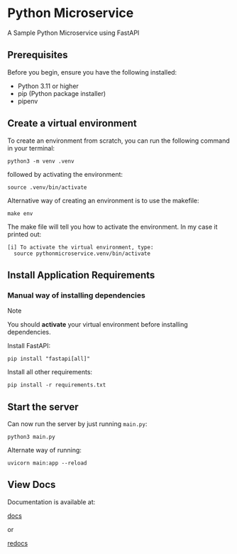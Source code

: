 # Python Microservice

A Sample Python Microservice using FastAPI

## Prerequisites

Before you begin, ensure you have the following installed:
- Python 3.11 or higher
- pip (Python package installer)
- pipenv

## Create a virtual environment

To create an environment from scratch, you can run the following command in your terminal:

```shell
python3 -m venv .venv
```

followed by activating the environment:

```shell
source .venv/bin/activate
```

Alternative way of creating an environment is to use the makefile:

```shell
make env
```

The make file will tell you how to activate the environment. In my case it printed out:

```shell
[i] To activate the virtual environment, type:
  source pythonmicroservice.venv/bin/activate 
```

## Install Application Requirements

### Manual way of installing dependencies

> [!NOTE]  
> You should **activate** your virtual environment before installing dependencies.

Install FastAPI:

``` shell
pip install "fastapi[all]"
```

Install all other requirements:

``` shell
pip install -r requirements.txt
```

## Start the server

Can now run the server by just running `main.py`:

``` shell
python3 main.py
```

Alternate way of running:

``` shell
uvicorn main:app --reload
```

## View Docs

Documentation is available at:

[docs](http://127.0.0.1:8000/docs)

or

[redocs](http://127.0.0.1:8000/redoc)
